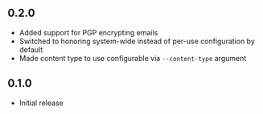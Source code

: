 0.2.0
-----
- Added support for PGP encrypting emails
- Switched to honoring system-wide instead of per-use configuration by
  default
- Made content type to use configurable via `--content-type` argument


0.1.0
-----
- Initial release
